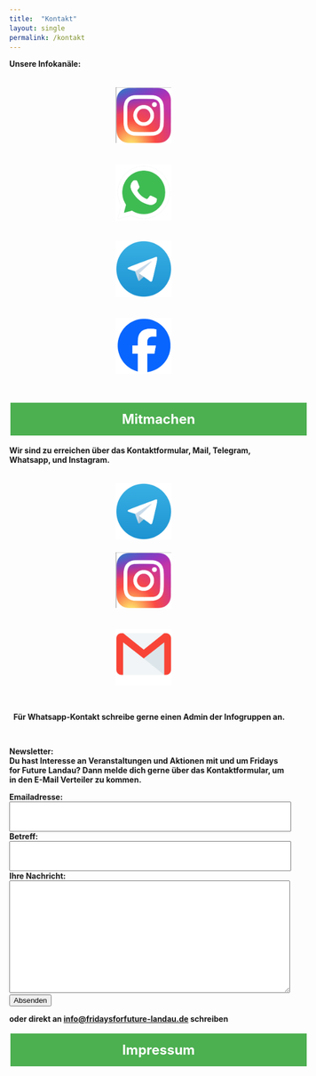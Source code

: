 ```yaml
---
title:  "Kontakt"
layout: single
permalink: /kontakt
---
```

<b> Unsere Infokanäle:<br>

<div align='center'>
  
<a href="https://www.instagram.com/klimastreiklandau/?hl=de" target=""> <img src="https://github.com/fridaysforfuture-landau-pfalz/fridaysforfuture-landau-pfalz.github.io/blob/main/assets/Logos/Logos%20Kontakt/Instagram.png?raw=true" style="margin-right: 20px; margin-top: 20px" alt="Instagram Landau" height="20%" width="20%"> </a>

<a href="https://chat.whatsapp.com/H0HW72PpRQi6URmGK4RgFJ" target=""> <img src="https://github.com/fridaysforfuture-landau-pfalz/fridaysforfuture-landau-pfalz.github.io/blob/main/assets/Logos/Logos%20Kontakt/Whatsapp.png?raw=true" style="margin-right: 20px; margin-top: 20px" alt="Whatsapp Landau" height="20%" width="20%"> </a>

<a href="https://t.me/FFFLDInfo" target=""> <img src="https://github.com/fridaysforfuture-landau-pfalz/fridaysforfuture-landau-pfalz.github.io/blob/main/assets/Logos/Logos%20Kontakt/Telegram.png?raw=true" style="margin-right: 20px; margin-top: 20px" alt="Telegramm Kanal" height="20%" width="20%"> </a>

<a href="https://de-de.facebook.com/Klimastreiklandau/" target=""> <img src="https://github.com/fridaysforfuture-landau-pfalz/fridaysforfuture-landau-pfalz.github.io/blob/main/assets/Logos/Logos%20Kontakt/Facebook.png?raw=true" style="margin-right: 20px; margin-top: 20px" alt="Facebook Landau" height="20%" width="20%"> </a> 
<!--https://github.com/edent/SuperTinyIcons-->

</div> <br>

<p> </p>  
  
<style>
.button2 {
  border: none;
  color: white;
  padding: 15px 15px;
  text-align: center;
  text-decoration: none;
  display: inline-block;
  font-size: 24px;
  margin: 4px 2px;
  cursor: pointer;
  width: 100%;
}

.button2 {background-color: #4CAF50;} /* Green */
</style>

<a class="button2" href="https://fridaysforfuture-landau.de/mitmachen"
       target="" style="color: white" >Mitmachen</a>
  
<p></p>  

Wir sind zu erreichen über das Kontaktformular, Mail, Telegram, Whatsapp, und Instagram.  <br>
  
<p> </p>    

<div align='center'>
  
<a href="https://t.me/Txmlchrt" target=""> <img src="https://github.com/fridaysforfuture-landau-pfalz/fridaysforfuture-landau-pfalz.github.io/blob/main/assets/Logos/Logos%20Kontakt/Telegram.png?raw=true" style="margin-right: 20px; margin-top: 20px" alt="Telegramm Kanal" height="20%" width="20%"> </a>  
<a href="https://www.instagram.com/klimastreiklandau/?hl=de" target=""> <img src="https://github.com/fridaysforfuture-landau-pfalz/fridaysforfuture-landau-pfalz.github.io/blob/main/assets/Logos/Logos%20Kontakt/Instagram.png?raw=true" style="margin-right: 20px; margin-top: 20px" alt="Instagram Landau" height="20%" width="20%"> </a>
  
<a href="mailto:klimastreik-landau@gmx.de" target=""> <img src="https://github.com/fridaysforfuture-landau-pfalz/fridaysforfuture-landau-pfalz.github.io/blob/main/assets/Logos/Logos%20Kontakt/Mail.png?raw=true" style="margin-right: 20px; margin-top: 20px" alt="Mail Landau" height="20%" width="20%"> </a>

<br>  
  <p> </p>
  <p> </p>
  <p> </p>  
  
Für Whatsapp-Kontakt schreibe gerne einen Admin der Infogruppen an.   
<!--https://github.com/edent/SuperTinyIcons-->

</div> <br>

<p> </p>     
  
<b>Newsletter:</b> <br>
Du hast Interesse an Veranstaltungen und Aktionen mit und um Fridays for Future Landau? Dann melde dich gerne über das Kontaktformular, um in den E-Mail Verteiler zu kommen.
  
<p> </p>    
  
<style>
  .form-container { max-width: 100%; }
  .form-container input { position: relative; top: 0; left: 0; width: 100%; height: 50px; padding: 0 ; }
  .form-container textarea { position: relative; top: 0; left: 0; width: 100%; height: 200px; padding: 0; }
  .background-color: green;
</style>
<form action="https://formspree.io/f/xqkoybpb" method="POST" class="form-container">
  <label>Emailadresse:</label><br />
  <input type="text" name="Emailadresse" />
  <label>Betreff:</label><br />
  <input type="text" name="Betreff" />
  <label>Ihre Nachricht:</label><br />
  <textarea name="Nachricht"></textarea>
  <button type="submit">Absenden</button>
</form>

<p> </p>  
  
oder direkt an info@fridaysforfuture-landau.de schreiben  
  
<p> </p>

<style>
.button1 {
  border: none;
  color: white;
  padding: 15px 15px;
  text-align: center;
  text-decoration: none;
  display: inline-block;
  font-size: 24px;
  margin: 4px 2px;
  cursor: pointer;
  width: 100%;
}

.button1 {background-color: #4CAF50;} /* Green */
</style>

<a class="button1" href="https://fridaysforfuture-landau.de/kontakt/impressum"
       target="" style="color: white" >Impressum</a>
       
<p> </p>
